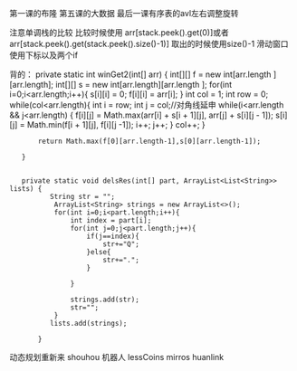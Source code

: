 第一课的布隆
第五课的大数据
最后一课有序表的avl左右调整旋转

注意单调栈的比较 比较时候使用 arr[stack.peek().get(0)]或者 arr[stack.peek().get(stack.peek().size()-1)]  取出的时候使用size()-1
   滑动窗口使用下标以及两个if
   
   
   背的：
    private static int winGet2(int[] arr) {
           int[][] f = new int[arr.length ][arr.length];
           int[][] s = new int[arr.length][arr.length ];
           for(int i=0;i<arr.length;i++){
               s[i][i] = 0;
               f[i][i] = arr[i];
           }
           int col = 1;
           int row = 0;
           while(col<arr.length){
               int i = row;
               int j = col;//对角线延申
               while(i<arr.length && j<arr.length) {
                   f[i][j] = Math.max(arr[i] + s[i + 1][j], arr[j] + s[i][j - 1]);
                   s[i][j] = Math.min(f[i + 1][j], f[i][j -1]);
                   i++;
                   j++;
               }
               col++;
           }
   
           return Math.max(f[0][arr.length-1],s[0][arr.length-1]);
   
       }
       
       
       private static void delsRes(int[] part, ArrayList<List<String>> lists) {
              String str = "";
               ArrayList<String> strings = new ArrayList<>();
               for(int i=0;i<part.length;i++){
                   int index = part[i];
                   for(int j=0;j<part.length;j++){
                       if(j==index){
                           str+="Q";
                       }else{
                           str+=".";
                       }
       
                   }
       
                   strings.add(str);
                   str="";
               }
              lists.add(strings);
       
           }


 
 
动态规划重新来 shouhou 机器人 lessCoins   mirros huanlink